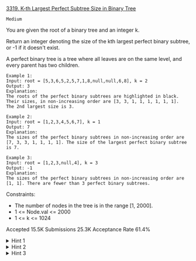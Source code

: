 [3319. K-th Largest Perfect Subtree Size in Binary Tree](https://leetcode.com/problems/k-th-largest-perfect-subtree-size-in-binary-tree/)

`Medium`

You are given the root of a binary tree and an integer k.

Return an integer denoting the size of the kth largest perfect binary subtree, or -1 if it doesn't exist.

A perfect binary tree is a tree where all leaves are on the same level, and every parent has two children.

```
Example 1:
Input: root = [5,3,6,5,2,5,7,1,8,null,null,6,8], k = 2
Output: 3
Explanation:
The roots of the perfect binary subtrees are highlighted in black. Their sizes, in non-increasing order are [3, 3, 1, 1, 1, 1, 1, 1].
The 2nd largest size is 3.

Example 2:
Input: root = [1,2,3,4,5,6,7], k = 1
Output: 7
Explanation:
The sizes of the perfect binary subtrees in non-increasing order are [7, 3, 3, 1, 1, 1, 1]. The size of the largest perfect binary subtree is 7.

Example 3:
Input: root = [1,2,3,null,4], k = 3
Output: -1
Explanation:
The sizes of the perfect binary subtrees in non-increasing order are [1, 1]. There are fewer than 3 perfect binary subtrees.
```

Constraints:

- The number of nodes in the tree is in the range [1, 2000].
- 1 <= Node.val <= 2000
- 1 <= k <= 1024

Accepted
15.5K
Submissions
25.3K
Acceptance Rate
61.4%

<details>
<summary>Hint 1</summary>

For a subtree to form a perfect binary subtree, its children should also be perfect binary subtrees.

</details>
<details>
<summary>Hint 2</summary>

Check recursively that both the node and its children are perfect binary subtrees.

</details>
<details>
<summary>Hint 3</summary>

Gather all the perfect binary subtrees and return the kth largest.

</details>